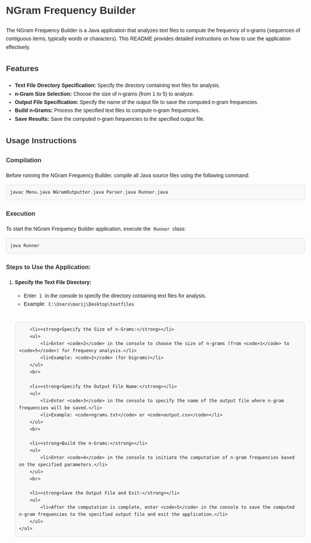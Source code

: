 <!DOCTYPE html>
<html lang="en">
<head>
    <meta charset="UTF-8">
    <meta name="viewport" content="width=device-width, initial-scale=1.0">
    <title>NGram Frequency Builder</title>
    <style>
        body {
            font-family: Arial, sans-serif;
            line-height: 1.6;
            max-width: 800px;
            margin: 0 auto;
            padding: 20px;
        }
        h1, h2, h3 {
            color: #333;
        }
        code {
            background-color: #f8f8f8;
            padding: 2px 4px;
            border-radius: 4px;
        }
        pre {
            background-color: #f8f8f8;
            padding: 10px;
            border: 1px solid #ddd;
            border-radius: 5px;
            overflow-x: auto;
        }
    </style>
</head>
<body>

<h1>NGram Frequency Builder</h1>

<p>
    The NGram Frequency Builder is a Java application that analyzes text files to compute the frequency of n-grams (sequences of contiguous items, typically words or characters). This README provides detailed instructions on how to use the application effectively.
</p>

<h2>Features</h2>
<ul>
    <li><strong>Text File Directory Specification:</strong> Specify the directory containing text files for analysis.</li>
    <li><strong>n-Gram Size Selection:</strong> Choose the size of n-grams (from 1 to 5) to analyze.</li>
    <li><strong>Output File Specification:</strong> Specify the name of the output file to save the computed n-gram frequencies.</li>
    <li><strong>Build n-Grams:</strong> Process the specified text files to compute n-gram frequencies.</li>
    <li><strong>Save Results:</strong> Save the computed n-gram frequencies to the specified output file.</li>
</ul>

<h2>Usage Instructions</h2>

<h3>Compilation</h3>
<p>Before running the NGram Frequency Builder, compile all Java source files using the following command:</p>
<pre><code>javac Menu.java NGramOutputter.java Parser.java Runner.java</code></pre>

<h3>Execution</h3>
<p>To start the NGram Frequency Builder application, execute the <code>Runner</code> class:</p>
<pre><code>java Runner</code></pre>

<h3>Steps to Use the Application:</h3>
  <ol>
        <li><strong>Specify the Text File Directory:</strong></li>
        <ul>
            <li>Enter <code>1</code> in the console to specify the directory containing text files for analysis.</li>
            <li>Example: <code>C:\Users\marij\Desktop\textfiles</code></li>
        </ul>
        <br>

        <li><strong>Specify the Size of n-Grams:</strong></li>
        <ul>
            <li>Enter <code>2</code> in the console to choose the size of n-grams (from <code>1</code> to <code>5</code>) for frequency analysis.</li>
            <li>Example: <code>2</code> (for bigrams)</li>
        </ul>
        <br>

        <li><strong>Specify the Output File Name:</strong></li>
        <ul>
            <li>Enter <code>3</code> in the console to specify the name of the output file where n-gram frequencies will be saved.</li>
            <li>Example: <code>ngrams.txt</code> or <code>output.csv</code></li>
        </ul>
        <br>

        <li><strong>Build the n-Grams:</strong></li>
        <ul>
            <li>Enter <code>4</code> in the console to initiate the computation of n-gram frequencies based on the specified parameters.</li>
        </ul>
        <br>

        <li><strong>Save the Output File and Exit:</strong></li>
        <ul>
            <li>After the computation is complete, enter <code>5</code> in the console to save the computed n-gram frequencies to the specified output file and exit the application.</li>
        </ul>
    </ol>
</body>
</html>
